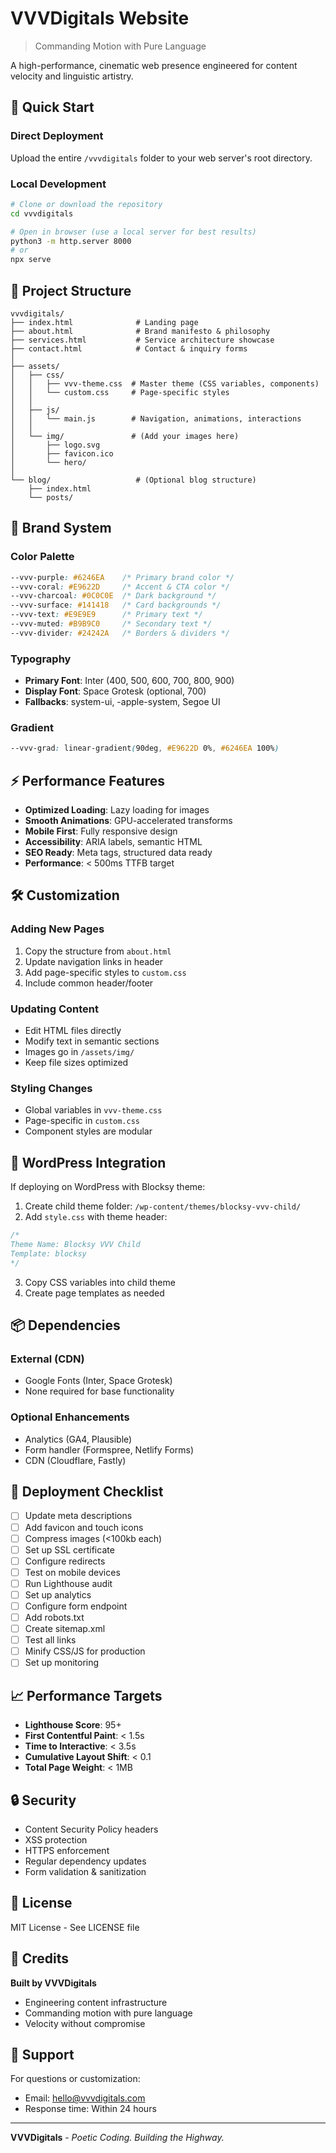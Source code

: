 # VVVDigitals Website

> Commanding Motion with Pure Language

A high-performance, cinematic web presence engineered for content velocity and linguistic artistry.

## 🚀 Quick Start

### Direct Deployment
Upload the entire `/vvvdigitals` folder to your web server's root directory.

### Local Development
```bash
# Clone or download the repository
cd vvvdigitals

# Open in browser (use a local server for best results)
python3 -m http.server 8000
# or
npx serve
```

## 📁 Project Structure

```
vvvdigitals/
├── index.html              # Landing page
├── about.html              # Brand manifesto & philosophy
├── services.html           # Service architecture showcase
├── contact.html            # Contact & inquiry forms
│
├── assets/
│   ├── css/
│   │   ├── vvv-theme.css  # Master theme (CSS variables, components)
│   │   └── custom.css     # Page-specific styles
│   │
│   ├── js/
│   │   └── main.js        # Navigation, animations, interactions
│   │
│   └── img/               # (Add your images here)
│       ├── logo.svg
│       ├── favicon.ico
│       └── hero/
│
└── blog/                   # (Optional blog structure)
    ├── index.html
    └── posts/
```

## 🎨 Brand System

### Color Palette
```css
--vvv-purple: #6246EA    /* Primary brand color */
--vvv-coral: #E9622D     /* Accent & CTA color */
--vvv-charcoal: #0C0C0E  /* Dark background */
--vvv-surface: #141418   /* Card backgrounds */
--vvv-text: #E9E9E9      /* Primary text */
--vvv-muted: #B9B9C0     /* Secondary text */
--vvv-divider: #24242A   /* Borders & dividers */
```

### Typography
- **Primary Font**: Inter (400, 500, 600, 700, 800, 900)
- **Display Font**: Space Grotesk (optional, 700)
- **Fallbacks**: system-ui, -apple-system, Segoe UI

### Gradient
```css
--vvv-grad: linear-gradient(90deg, #E9622D 0%, #6246EA 100%)
```

## ⚡ Performance Features

- **Optimized Loading**: Lazy loading for images
- **Smooth Animations**: GPU-accelerated transforms
- **Mobile First**: Fully responsive design
- **Accessibility**: ARIA labels, semantic HTML
- **SEO Ready**: Meta tags, structured data ready
- **Performance**: < 500ms TTFB target

## 🛠 Customization

### Adding New Pages
1. Copy the structure from `about.html`
2. Update navigation links in header
3. Add page-specific styles to `custom.css`
4. Include common header/footer

### Updating Content
- Edit HTML files directly
- Modify text in semantic sections
- Images go in `/assets/img/`
- Keep file sizes optimized

### Styling Changes
- Global variables in `vvv-theme.css`
- Page-specific in `custom.css`
- Component styles are modular

## 🔧 WordPress Integration

If deploying on WordPress with Blocksy theme:

1. Create child theme folder: `/wp-content/themes/blocksy-vvv-child/`
2. Add `style.css` with theme header:
```css
/*
Theme Name: Blocksy VVV Child
Template: blocksy
*/
```
3. Copy CSS variables into child theme
4. Create page templates as needed

## 📦 Dependencies

### External (CDN)
- Google Fonts (Inter, Space Grotesk)
- None required for base functionality

### Optional Enhancements
- Analytics (GA4, Plausible)
- Form handler (Formspree, Netlify Forms)
- CDN (Cloudflare, Fastly)

## 🚀 Deployment Checklist

- [ ] Update meta descriptions
- [ ] Add favicon and touch icons
- [ ] Compress images (<100kb each)
- [ ] Set up SSL certificate
- [ ] Configure redirects
- [ ] Test on mobile devices
- [ ] Run Lighthouse audit
- [ ] Set up analytics
- [ ] Configure form endpoint
- [ ] Add robots.txt
- [ ] Create sitemap.xml
- [ ] Test all links
- [ ] Minify CSS/JS for production
- [ ] Set up monitoring

## 📈 Performance Targets

- **Lighthouse Score**: 95+
- **First Contentful Paint**: < 1.5s
- **Time to Interactive**: < 3.5s
- **Cumulative Layout Shift**: < 0.1
- **Total Page Weight**: < 1MB

## 🔒 Security

- Content Security Policy headers
- XSS protection
- HTTPS enforcement
- Regular dependency updates
- Form validation & sanitization

## 📝 License

MIT License - See LICENSE file

## 🤝 Credits

**Built by VVVDigitals**
- Engineering content infrastructure
- Commanding motion with pure language
- Velocity without compromise

## 📧 Support

For questions or customization:
- Email: hello@vvvdigitals.com
- Response time: Within 24 hours

---

**VVVDigitals** - *Poetic Coding. Building the Highway.*

